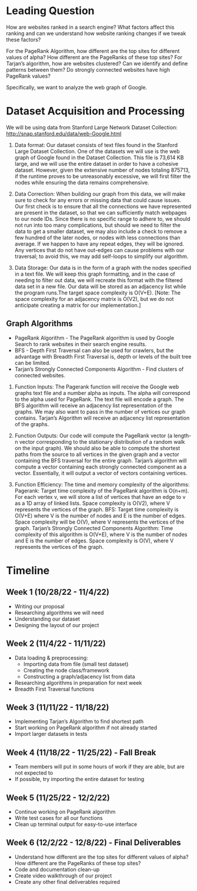 # Leading Question

How are websites ranked in a search engine? What factors affect this ranking and can we understand how website ranking changes if we tweak these factors? 

For the PageRank Algorithm, how different are the top sites for different values of alpha? How different are the PageRanks of these top sites? For Tarjan’s algorithm, how are websites clustered? Can we identify and define patterns between them? Do strongly connected websites have high PageRank values?

Specifically, we want to analyze the web graph of Google.

# Dataset Acquisition and Processing

We will be using data from Stanford Large Network Dataset Collection: http://snap.stanford.edu/data/web-Google.html

1. Data format: Our dataset consists of text files found in the Stanford Large Dataset Collection. One of the datasets we will use is the web graph of Google found in the Dataset Collection. This file is 73,614 KB large, and we will use the entire dataset in order to have a cohesive dataset. However, given the extensive number of nodes totaling 875713, if the runtime proves to be unreasonably excessive, we will first filter the nodes while ensuring the data remains comprehensive. 

2. Data Correction: When building our graph from this data, we will make sure to check for any errors or missing data that could cause issues. Our first check is to ensure that all the connections we have represented are present in the dataset, so that we can sufficiently match webpages to our node IDs. Since there is no specific range to adhere to, we should not run into too many complications, but should we need to filter the data to get a smaller dataset, we may also include a check to remove a few hundred of the later nodes, or nodes with less connections than average. If we happen to have any repeat edges, they will be ignored. Any vertices that do not have out-edges can cause problems with our traversal; to avoid this, we may add self-loops to simplify our algorithm.

3. Data Storage: Our data is in the form of a graph with the nodes specified in a text file. We will keep this graph formatting, and in the case of needing to filter out data, we will recreate this format with the filtered data set in a new file. Our data will be stored as an adjacency list while the program runs.The target space complexity is O(V+E). [Note: The space complexity for an adjacency matrix is O(V2), but we do not anticipate creating a matrix for our implementation.]

## Graph Algorithms<br>
- PageRank Algorithm - The PageRank algorithm is used by Google Search to rank websites in their search engine results.
- BFS - Depth First Traversal can also be used for crawlers, but the advantage with Breadth First Traversal is, depth or levels of the built tree can be limited. 
- Tarjan’s Strongly Connected Components Algorithm - Find clusters of connected websites.

1. Function Inputs: The Pagerank function will receive the Google web graphs text file and a number alpha as inputs. The alpha will correspond to the alpha used for PageRank. The text file will encode a graph. 
The BFS algorithm will receive an adjacency list representation of the graphs. We may also want to pass in the number of vertices our graph contains.
Tarjan’s Algorithm will receive an adjacency list representation of the graphs.

2. Function Outputs: Our code will compute the PageRank vector (a length-n vector corresponding to the stationary distribution of a random walk on the input graph). We should also be able to compute the shortest paths from the source to all vertices in the given graph and a vector containing the BFS traversal for the entire graph.
Tarjan’s algorithm will compute a vector containing each strongly connected component as a vector. Essentially, it will output a vector of vectors containing vertices.

3. Function Efficiency: The time and memory complexity of the algorithms:
Pagerank: Target time complexity of the PageRank algorithm is O(n+m). For each vertex v, we will store a list of vertices that have an edge to v as a 1D array of linked lists. Space complexity is O(V2), where V represents the vertices of the graph.
 BFS: Target time complexity is O(V+E) where V is the number of nodes and E is the number of edges. Space complexity will be O(V), where V represents the vertices of the graph.
Tarjan’s Strongly Connected Components Algorithm: Time complexity of this algorithm is O(V+E), where V is the number of nodes and E is the number of edges. Space complexity is O(V), where V represents the vertices of the graph.

# Timeline

## Week 1 (10/28/22 - 11/4/22)
- Writing our proposal
- Researching algorithms we will need
- Understanding our dataset
- Designing the layout of our project

## Week 2 (11/4/22 - 11/11/22)
- Data loading & preprocessing:
  - Importing data from file (small test dataset)
  - Creating the node class/framework
  - Constructing a graph/adjacency list from data
- Researching algorithms in preparation for next week
- Breadth First Traversal functions

## Week 3 (11/11/22 - 11/18/22)
- Implementing Tarjan’s Algorithm to find shortest path
- Start working on PageRank algorithm if not already started
- Import larger datasets in tests

## Week 4 (11/18/22 - 11/25/22) - Fall Break
- Team members will put in some hours of work if they are able, but are not expected to
- If possible, try importing the entire dataset for testing

## Week 5 (11/25/22 - 12/2/22)
- Continue working on PageRank algorithm
- Write test cases for all our functions
- Clean up terminal output for easy-to-use interface

## Week 6 (12/2/22 - 12/8/22) - Final Deliverables
- Understand how different are the top sites for different values of alpha? How different are the PageRanks of these top sites?
- Code and documentation clean-up
- Create video walkthrough of our project
- Create any other final deliverables required
